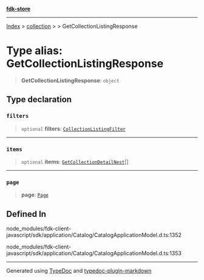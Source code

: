 [**fdk-store**](../../../README.md)
***

[Index](../../../API.md) > [collection](../../README.md) > [<internal>](../README.md) > GetCollectionListingResponse

# Type alias: GetCollectionListingResponse

> **GetCollectionListingResponse**: `object`

## Type declaration

### `filters`

> `optional` **filters**: [`CollectionListingFilter`](type-alias.CollectionListingFilter.md)

***

### `items`

> `optional` **items**: [`GetCollectionDetailNest`](type-alias.GetCollectionDetailNest.md)[]

***

### `page`

> **page**: [`Page`](../../../brands/internal_/type-aliases/type-alias.Page.md)

## Defined In

node\_modules/fdk-client-javascript/sdk/application/Catalog/CatalogApplicationModel.d.ts:1352

node\_modules/fdk-client-javascript/sdk/application/Catalog/CatalogApplicationModel.d.ts:1353

***
Generated using [TypeDoc](https://typedoc.org/) and [typedoc-plugin-markdown](https://www.npmjs.com/package/typedoc-plugin-markdown)
